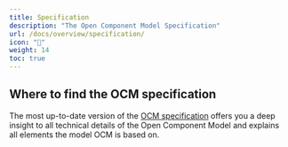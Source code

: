 ```yaml
---
title: Specification
description: "The Open Component Model Specification"
url: /docs/overview/specification/
icon: "🎯"
weight: 14
toc: true
---
```


## Where to find the OCM specification

The most up-to-date version of the [OCM specification](https://github.com/open-component-model/ocm-spec/blob/main/README.md) offers you a deep insight to all technical details of the Open Component Model and explains all elements the model OCM is based on.
